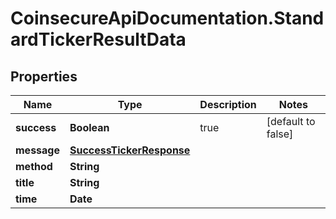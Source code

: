 # CoinsecureApiDocumentation.StandardTickerResultData

## Properties
Name | Type | Description | Notes
------------ | ------------- | ------------- | -------------
**success** | **Boolean** | true | [default to false]
**message** | [**SuccessTickerResponse**](SuccessTickerResponse.md) |  | 
**method** | **String** |  | 
**title** | **String** |  | 
**time** | **Date** |  | 


